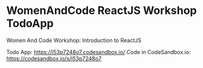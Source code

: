 # WomenAndCode ReactJS Workshop TodoApp

Women And Code Workshop: Introduction to ReactJS

Todo App: https://l53p7248o7.codesandbox.io/
Code in CodeSandbox.io: https://codesandbox.io/s/l53p7248o7 
